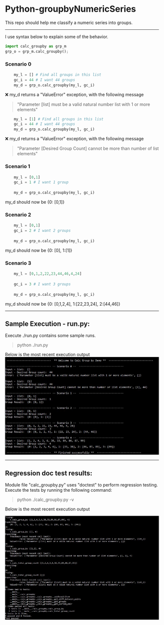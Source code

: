 # Python-groupbyNumericSeries

This repo should help me classify a numeric series into groups.

---
I use syntax below to explain some of the behavior.

```python
import calc_groupby as grp_m
grp_o = grp_m.calc_groupby();
```
### Scenario 0
```python
    my_l = [] # Find all groups in this list
    gc_i = 44 # I want 44 groups
    my_d = grp_o.calc_groupby(my_l, gc_i)
```    
:x:  my_d returns a "ValueError" exception, with the following message

> "Parameter [list] must be a valid natural number list with 1 or more elements"

```python
    my_l = [1] # Find all groups in this list
    gc_i = 44 # I want 44 groups
    my_d = grp_o.calc_groupby(my_l, gc_i)
```    
:x:  my_d returns a "ValueError" exception, with the following message

> "Parameter [Desired Group Count] cannot be more than number of list elements"

### Scenario 1
```python
    my_l = [0,1]
    gc_i = 1 # I want 1 group
    
    my_d = grp_o.calc_groupby(my_l, gc_i)
```    
my_d should now be {0: [0,1]}

### Scenario 2
```python
    my_l = [0,1]
    gc_i = 2 # I want 2 groups
    
    my_d = grp_o.calc_groupby(my_l, gc_i)
```    
my_d should now be {0: [0], 1:[1]}
    
    
### Scenario 3
```python
    my_l = [0,1,2,22,23,44,46,4,24]
    
    gc_i = 3 # I want 3 groups
    
    my_d = grp_o.calc_groupby(my_l, gc_i)
```    
my_d should now be {0: [0,1,2,4], 1:[22,23,24], 2:[44,46]}

---
## Sample Execution - run.py: 
Execute ./run.py contains some sample runs. 

> python ./run.py

Below is the most recent execution output
![Image of run.py](https://raw.githubusercontent.com/bilgrami/Python-groupbyNumericSeries/master/docs/run_result.JPG)

---
## Regression doc test results: 
Module file "calc_groupby.py" uses "doctest" to perform regression testing. Execute the tests by running the following command:

> python ./calc_groupby.py -v 

Below is the most recent execution output

![Image of doctest_result](https://raw.githubusercontent.com/bilgrami/Python-groupbyNumericSeries/master/docs/doctest_result.JPG)

